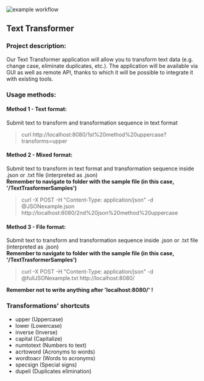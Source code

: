![example workflow](https://github.com/WojciechMajewski/Text-Transformer/actions/workflows/ci.yml/badge.svg)
## Text Transformer

### Project description:
Our Text Transformer application will allow you to transform text data (e.g. change case, eliminate duplicates, etc.). The application will be available via GUI as well as remote API, thanks to which it will be possible to integrate it with existing tools.

### Usage methods:
#### Method 1 - Text format:
Submit text to transform and transformation sequence in text format
> curl http[]()://localhost:8080/1st%20method%20uppercase?transforms=upper

#### Method 2 - Mixed format:
Submit text to transform in text format and transformation sequence inside .json or .txt file (interpreted as .json)  
**Remember to navigate to folder with the sample file (in this case, '/TextTrasformerSamples')**  
> curl -X POST -H "Content-Type: application/json" -d @JSONexample.json http[]()://localhost:8080/2nd%20json%20method%20uppercase

#### Method 3 - File format:
Submit text to transform and transformation sequence inside .json or .txt file (interpreted as .json)  
**Remember to navigate to folder with the sample file (in this case, '/TextTrasformerSamples')**  
> curl -X POST -H "Content-Type: application/json" -d @fullJSONexample.txt http[]()://localhost:8080/  

**Remember not to write anything after 'localhost:8080/' !**

### Transformations' shortcuts
- upper (Uppercase)
- lower (Lowercase)
- inverse (Inverse)
- capital (Capitalize)
- numtotext (Numbers to text)
- acrtoword (Acronyms to words)
- wordtoacr (Words to acronyms)
- specsign (Special signs)
- dupeli (Duplicates elimination)
